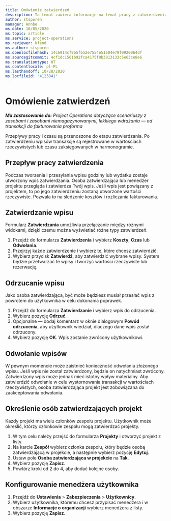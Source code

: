```yaml
---
title: Omówienie zatwierdzeń
description: Ta temat zawiera informacje na temat pracy z zatwierdzeniami w Project Operations.
author: stsporen
manager: Annbe
ms.date: 10/05/2020
ms.topic: article
ms.service: project-operations
ms.reviewer: kfend
ms.author: stsporen
ms.openlocfilehash: 14c6914cf9b5fb52e7554e51604e79f0920064df
ms.sourcegitcommit: 4cf1dc1561b92fca4175f0b3813133c5e63ce8e6
ms.translationtype: HT
ms.contentlocale: pl-PL
ms.lasthandoff: 10/28/2020
ms.locfileid: "4123841"
---
```

# <a name="approvals-overview"></a>Omówienie zatwierdzeń

_**Ma zastosowanie do:** Project Operations dotyczące scenariuszy z zasobami i zasobami niemagazynowanymi, lekkiego wdrażania — od transakcji do fakturowania proforma_

Przepływy pracy i czasu są przenoszone do etapu zatwierdzania. Po zatwierdzeniu wpisów transakcje są rejestrowane w wartościach rzeczywistych lub czasu zaksięgowanych w harmonogramie.

## <a name="approvals-workflow"></a>Przepływ pracy zatwierdzenia
Podczas tworzenia i przesyłania wpisu godziny lub wydatku zostaje utworzony wpis zatwierdzania. Osoba zatwierdzająca lub menedżer projektu przegląda i zatwierdza Twój wpis. Jeśli wpis jest powiązany z projektem, to po jego zatwierdzeniu zostaną utworzone wartości rzeczywiste. Pozwala to na śledzenie kosztów i rozliczania fakturowania. 

## <a name="approve-an-entry"></a>Zatwierdzanie wpisu
Formularz **Zatwierdzania** umożliwia przełączanie między różnymi widokami, dzięki czemu można wyświetlać różne typy zatwierdzeń.
  
1. Przejdź do formularza **Zatwierdzenia** i wybierz **Koszty**, **Czas** lub **Odwołania**.
2. Przejrzyj każde zatwierdzenie i wybierz te, które chcesz zatwierdzić.
3. Wybierz przycisk **Zatwierdź**, aby zatwierdzić wybrane wpisy.
System będzie przetwarzać te wpisy i tworzyć wartości rzeczywiste lub rezerwację.

## <a name="reject-an-entry"></a>Odrzucanie wpisu
Jako osoba zatwierdzająca, być może będziesz musiał przesłać wpis z powrotem do użytkownika w celu dokonania poprawek.
  
1. Przejdź do formularza **Zatwierdzanie** i wybierz wpis do odrzucenia. 
2. Wybierz pozycję **Odrzuć**.
3. Opcjonalne — dodaj komentarz w oknie dialogowym **Powód odrzucenia**, aby użytkownik wiedział, dlaczego dane wpis został odrzucony.
4. Wybierz pozycję **OK**. Wpis zostanie zwrócony użytkownikowi.
  
## <a name="recall-entries"></a>Odwołanie wpisów
W pewnym momencie może zaistnieć konieczność odwołania złożonego wpisu. Jeśli wpis nie został zatwierdzony, będzie on natychmiast zwrócony. Zatwierdzony wpis może jednak mieć istotny wpływ materialny. Aby zatwierdzić odwołanie w celu wystornowania transakcji w wartościach rzeczywistych, osoba zatwierdzająca projekt jest zobowiązana do zaakceptowania odwołania.

## <a name="specify-project-approvers"></a>Określenie osób zatwierdzających projekt
Każdy projekt ma wielu członków zespołu projektu. Użytkownik może określić, którzy członkowie zespołu mogą zatwierdzać projekty.

1. W tym celu należy przejść do formularza **Projekty** i otworzyć projekt z listy.
2. Na karcie **Zespół** wybierz członka zespołu, który będzie osobą zatwierdzającą w projekcie, a następnie wybierz pozycję **Edytuj**.
3. Ustaw pole **Osoba zatwierdzająca w projekcie** na **Tak**.
4. Wybierz pozycję **Zapisz**.
5. Powtórz kroki od 2 do 4, aby dodać kolejne osoby.

## <a name="configure-the-users-manager"></a>Konfigurowanie menedżera użytkownika

1. Przejdź do **Ustawienia** > **Zabezpieczenia** > **Użytkownicy**.
2. Wybierz użytkownika, któremu chcesz przypisać menedżera i w obszarze **Informacje o organizacji** wybierz menedżera z listy. 
3. Wybierz pozycję **Zapisz**.


